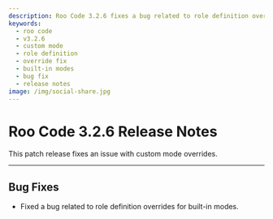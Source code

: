 ```yaml
---
description: Roo Code 3.2.6 fixes a bug related to role definition overrides for built-in modes, ensuring proper custom mode functionality.
keywords:
  - roo code
  - v3.2.6
  - custom mode
  - role definition
  - override fix
  - built-in modes
  - bug fix
  - release notes
image: /img/social-share.jpg
---
```


# Roo Code 3.2.6 Release Notes

This patch release fixes an issue with custom mode overrides.

---

## Bug Fixes

*   Fixed a bug related to role definition overrides for built-in modes.